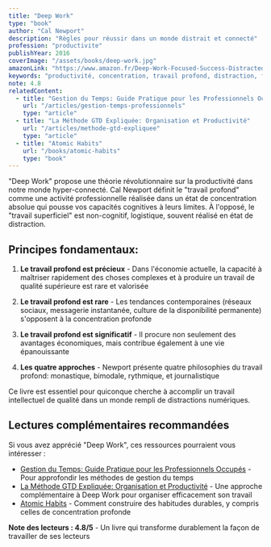 ```yaml
---
title: "Deep Work"
type: "book"
author: "Cal Newport"
description: "Règles pour réussir dans un monde distrait et connecté"
profession: "productivite"
publishYear: 2016
coverImage: "/assets/books/deep-work.jpg"
amazonLink: "https://www.amazon.fr/Deep-Work-Focused-Success-Distracted/dp/1455586692"
keywords: "productivité, concentration, travail profond, distraction, focus, attention, performance cognitive, épanouissement professionnel"
note: 4.8
relatedContent:
  - title: "Gestion du Temps: Guide Pratique pour les Professionnels Occupés"
    url: "/articles/gestion-temps-professionnels"
    type: "article"
  - title: "La Méthode GTD Expliquée: Organisation et Productivité"
    url: "/articles/methode-gtd-expliquee"
    type: "article"
  - title: "Atomic Habits"
    url: "/books/atomic-habits"
    type: "book"
---
```


"Deep Work" propose une théorie révolutionnaire sur la productivité dans notre monde hyper-connecté. Cal Newport définit le "travail profond" comme une activité professionnelle réalisée dans un état de concentration absolue qui pousse vos capacités cognitives à leurs limites. À l'opposé, le "travail superficiel" est non-cognitif, logistique, souvent réalisé en état de distraction.

## Principes fondamentaux:

1. **Le travail profond est précieux** - Dans l'économie actuelle, la capacité à maîtriser rapidement des choses complexes et à produire un travail de qualité supérieure est rare et valorisée
2. **Le travail profond est rare** - Les tendances contemporaines (réseaux sociaux, messagerie instantanée, culture de la disponibilité permanente) s'opposent à la concentration profonde

3. **Le travail profond est significatif** - Il procure non seulement des avantages économiques, mais contribue également à une vie épanouissante

4. **Les quatre approches** - Newport présente quatre philosophies du travail profond: monastique, bimodale, rythmique, et journalistique

Ce livre est essentiel pour quiconque cherche à accomplir un travail intellectuel de qualité dans un monde rempli de distractions numériques.

## Lectures complémentaires recommandées

Si vous avez apprécié "Deep Work", ces ressources pourraient vous intéresser :

- [Gestion du Temps: Guide Pratique pour les Professionnels Occupés](/articles/gestion-temps-professionnels) - Pour approfondir les méthodes de gestion du temps
- [La Méthode GTD Expliquée: Organisation et Productivité](/articles/methode-gtd-expliquee) - Une approche complémentaire à Deep Work pour organiser efficacement son travail
- [Atomic Habits](/books/atomic-habits) - Comment construire des habitudes durables, y compris celles de concentration profonde

**Note des lecteurs : 4.8/5** - Un livre qui transforme durablement la façon de travailler de ses lecteurs
